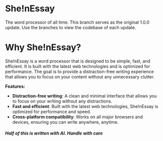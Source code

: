 # She!nEssay
The word processor of all time. This branch serves as the original 1.0.0 update. Use the branches to view the codebase of each update.

# Why She!nEssay?
She!nEssay is a word processor that is designed to be simple, fast, and efficient. It is built with the latest web technologies and is optimized for performance. The goal is to provide a distraction-free writing experience that allows you to focus on your content without any unnecessary clutter.

<strong>Features:</strong>
- **Distraction-free writing**: A clean and minimal interface that allows you to focus on your writing without any distractions.
- **Fast and efficient**: Built with the latest web technologies, She!nEssay is optimized for performance and speed.
- **Cross-platform compatibility**: Works on all major browsers and devices, ensuring you can write anywhere, anytime.

<h6><b>Half of this is written with AI. Handle with care</b></h6>
